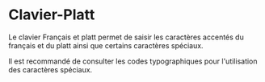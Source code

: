 # Clavier-Platt
Le clavier Français et platt permet de saisir les caractères accentés du français et du platt ainsi que certains caractères spéciaux.

Il est recommandé de consulter les codes typographiques pour l'utilisation des caractères spéciaux.

